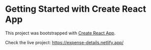 # Getting Started with Create React App

This project was bootstrapped with [Create React App](https://github.com/facebook/create-react-app).



Check the live project: https://expense-details.netlify.app/
